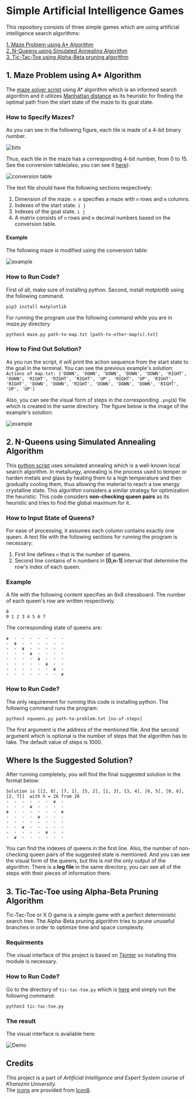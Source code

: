 # Simple Artificial Intelligence Games
This repository consists of three simple games which are using artificial intelligence search algorithms:

[1. Maze Problem using A* Algorithm](#1-maze-problem-using-a-algorithm)</br>
[2. N-Queens using Simulated Annealing Algorithm](#2-n-queens-using-simulated-annealing-algorithm)</br>
[3. Tic-Tac-Toe using Alpha-Beta pruning algorithm](#3-tic-tac-toe-using-alpha-beta-pruning-algorithm)</br>


## 1. Maze Problem using A* Algorithm
The [maze solver script](/MazeProblem/maze.py) using A* algorithm which is an informed search algorithm and it utilizes [Manhattan distance](https://en.wikipedia.org/wiki/Taxicab_geometry) as its heuristic for finding the optimal path from the start state of the maze to its goal state.

### How to Specify Mazes?
As you can see in the following figure, each tile is made of a 4-bit binary number.

![bits](/MazeProblem/docs/bits.png)

Thus, each tile in the maze has a corresponding 4-bit number, from 0 to 15. See the conversion table(also, you can see it [here](https://docs.google.com/spreadsheets/d/1y7KYhUlC1OGaRbedLOUE6w6e3GAonbb-MzpsPF31jK8/edit?usp=sharing)):

![conversion table](/MazeProblem/docs/conversion_table.png)

The text file should have the following sections respectively:
1. Dimension of the maze. ```n m``` specifies a maze with ```n``` rows and ```m``` columns.
2. Indexes of the start state. ```i j```
3. Indexes of the goal state. ```i j```
4. A matrix consists of ```n``` rows and ```m``` decimal numbers based on the conversion table.

#### Example
The following maze is modified using the conversion table:

![example](/MazeProblem/docs/example.png)

### How to Run Code?
First of all, make sure of installing python. Second, install *matplotlib* using the following command.

```pip3 install matplotlib```

For running the program use the following command while you are in *maze.py* directory

```python3 maze.py path-to-map.txt [path-to-other-map(s).txt]```

### How to Find Out Solution?
As you run the script, it will print the action sequence from the start state to the goal in the terminal. You can see the previous example's solution:
```Actions of map.txt: ['DOWN', 'DOWN', 'DOWN', 'DOWN', 'DOWN', 'RIGHT', 'DOWN', 'RIGHT', 'RIGHT', 'RIGHT', 'UP', 'RIGHT', 'UP', 'RIGHT', 'RIGHT', 'DOWN', 'DOWN', 'RIGHT', 'DOWN', 'DOWN', 'DOWN', 'RIGHT', 'UP', 'UP']```

Also, you can see the visual form of steps in the corresponding ```.png```(s) file which is created in the same directory. The figure below is the image of the example's solution:

![example](/MazeProblem/docs/example_result.png)

## 2. N-Queens using Simulated Annealing Algorithm
This [python script](/NQueens/nqueens.py) uses simulated annealing which is a well-known local search algorithm. In metallurgy, annealing is the process used to temper or harden metals and glass by heating them to a high temperature and then gradually cooling them, thus allowing the material to reach a low energy crystalline state. This algorithm considers a similar strategy for optimization the heuristic.
This code considers **non-checking queen pairs** as its heuristic and tries to find the global maximum for it.

### How to Input State of Queens?
For ease of processing, it assumes each column contains exactly one queen.
A text file with the following sections for running the program is necessary:
1. First line defines ```n``` that is the number of queens.
2. Second line contains of n numbers in **[0,n-1]** interval that determine the row's index of each queen.

### Example
A file with the following content specifies an 8x8 chessboard. The number of each queen's row are written respectively.

```
8
0 1 2 3 4 5 6 7
```

The corresponding state of queens are:

```
♛  -  -  -  -  -  -  -  
-  ♛  -  -  -  -  -  -  
-  -  ♛  -  -  -  -  -  
-  -  -  ♛  -  -  -  -  
-  -  -  -  ♛  -  -  -  
-  -  -  -  -  ♛  -  -  
-  -  -  -  -  -  ♛  -  
-  -  -  -  -  -  -  ♛
```

### How to Run Code?
The only requirement for running this code is installing python.
The following command runs the program:

```python3 nqueens.py path-to-problem.txt [no-of-steps]```

The first argument is the address of the mentioned file. And the second argument which is optional is the number of steps that the algorithm has to take. The default value of steps is 1000.

## Where Is the Suggested Solution?
After running completely, you will find the final suggested solution in the format below:

```
Solution is [[2, 0], [7, 1], [5, 2], [1, 3], [3, 4], [6, 5], [0, 6], [2, 7]]  with h = 26 from 28
-  -  -  -  -  -  ♛  -  
-  -  -  ♛  -  -  -  -  
♛  -  -  -  -  -  -  ♛  
-  -  -  -  ♛  -  -  -  
-  -  -  -  -  -  -  -  
-  -  ♛  -  -  -  -  -  
-  -  -  -  -  ♛  -  -  
-  ♛  -  -  -  -  -  -
```
You can find the indexes of queens in the first line. Also, the number of non-checking queen pairs of the suggested state is mentioned. And you can see the visual form of the queens, but this is *not* the only output of the algorithm. There is a **log file** in the same directory, you can see all of the steps with their pieces of information there.


## 3. Tic-Tac-Toe using Alpha-Beta Pruning Algorithm
Tic-Tac-Toe or X O game is a simple game with a perfect deterministic search tree. The Alpha-Beta pruning algorithm tries to prune unuseful branches in order to optimize time and space complexity.

### Requirments
The visual interface of this project is based on [Tkinter](https://docs.python.org/3/library/tkinter.html) so installing this module is necessary.

### How to Run Code?
Go to the directory of ```tic-tac-toe.py``` which is [here](./Tic-Tac-Toe) and simply run the following command:
```
python3 tic-tac-toe.py
```
### The result

The visual interface is available here:

![Demo](./Tic-Tac-Toe/images/demo.gif "Demo")


## Credits
This project is a part of *Artificial Intelligence and Expert System* course of *Kharazmi University*.</br>The [icons](./Tic-Tac-Toe/images) are provided from [Icon8](https://icons8.com/).
